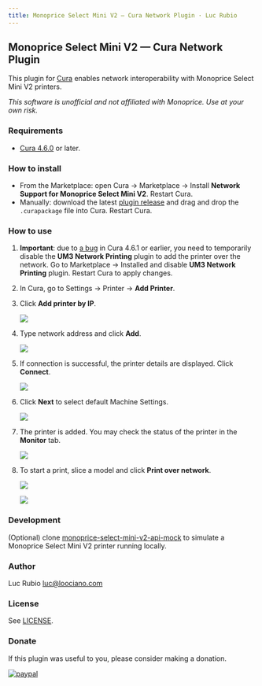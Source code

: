 ```yaml
---
title: Monoprice Select Mini V2 — Cura Network Plugin · Luc Rubio
---
```


## Monoprice Select Mini V2 — Cura Network Plugin

This plugin for [Cura](https://github.com/ultimaker/cura) enables network interoperability with Monoprice Select Mini V2 printers.

_This software is unofficial and not affiliated with Monoprice. Use at your own risk._

### Requirements

* [Cura 4.6.0](https://ultimaker.com/software/ultimaker-cura) or later.

### How to install

* From the Marketplace: open Cura → Marketplace → Install **Network Support for Monoprice Select Mini V2**. Restart Cura.
* Manually: download the latest [plugin release](https://github.com/loociano/MPSM2NetworkPrinting/releases) and drag and drop the `.curapackage` file into Cura. Restart Cura.

### How to use

1. **Important**: due to [a bug](https://github.com/Ultimaker/Cura/issues/7739) in Cura 4.6.1 or earlier, you need to temporarily disable the **UM3 Network Printing** plugin to add the printer over the network. Go to Marketplace → Installed and disable **UM3 Network Printing** plugin. Restart Cura to apply changes.

1. In Cura, go to Settings → Printer →  **Add Printer**.

1. Click **Add printer by IP**.

   ![](https://github.com/loociano/loociano.github.io/blob/master/assets/mpsm2-cura-plugin/cura-add-a-printer.png?raw=true)

1. Type network address and click **Add**.

   ![](https://github.com/loociano/loociano.github.io/blob/master/assets/mpsm2-cura-plugin/cura-add-printer-by-ip-address.png?raw=true)

1. If connection is successful, the printer details are displayed. Click **Connect**.

   ![](https://github.com/loociano/loociano.github.io/blob/master/assets/mpsm2-cura-plugin/cura-add-printer-by-ip-address-connect.png?raw=true)

1. Click **Next** to select default Machine Settings.

   ![](https://github.com/loociano/loociano.github.io/blob/master/assets/mpsm2-cura-plugin/cura-machine-settings.png?raw=true)

1. The printer is added. You may check the status of the printer in the **Monitor** tab.

   ![](https://github.com/loociano/loociano.github.io/blob/master/assets/mpsm2-cura-plugin/cura-monitor-tab.png?raw=true)

1. To start a print, slice a model and click **Print over network**.

   ![](https://github.com/loociano/loociano.github.io/blob/master/assets/mpsm2-cura-plugin/cura-prepare-model.png?raw=true)

   ![](https://github.com/loociano/loociano.github.io/blob/master/assets/mpsm2-cura-plugin/cura-sending-print-job.png?raw=true)

### Development

(Optional) clone [monoprice-select-mini-v2-api-mock](https://github.com/loociano/monoprice-select-mini-v2-api-mock) to simulate a Monoprice Select Mini V2 printer running locally.

### Author

Luc Rubio <luc@loociano.com>

### License

See [LICENSE](https://github.com/loociano/MPSM2NetworkPrinting/blob/master/LICENSE).

### Donate

If this plugin was useful to you, please consider making a donation.

[![paypal](https://www.paypalobjects.com/en_US/i/btn/btn_donateCC_LG.gif)](https://www.paypal.com/cgi-bin/webscr?cmd=_s-xclick&hosted_button_id=AHZG8HGU4GM8G)